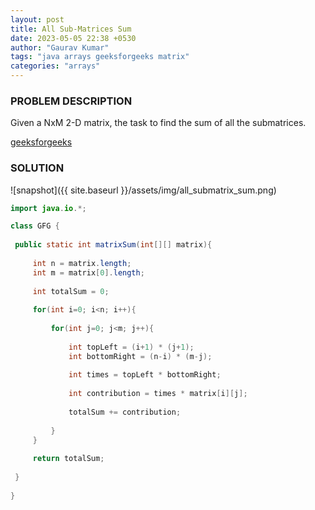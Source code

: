 ```yaml
---
layout: post
title: All Sub-Matrices Sum
date: 2023-05-05 22:38 +0530
author: "Gaurav Kumar"
tags: "java arrays geeksforgeeks matrix"
categories: "arrays"
---
```


### PROBLEM DESCRIPTION

Given a NxM 2-D matrix, the task to find the sum of all the submatrices.

[geeksforgeeks](https://www.geeksforgeeks.org/sum-of-all-submatrices-of-a-given-matrix/)

### SOLUTION

![snapshot]({{ site.baseurl }}/assets/img/all_submatrix_sum.png)

```java
import java.io.*;

class GFG {
 
 public static int matrixSum(int[][] matrix){
     
     int n = matrix.length;
     int m = matrix[0].length;
    
     int totalSum = 0;
     
     for(int i=0; i<n; i++){
         
         for(int j=0; j<m; j++){
             
             int topLeft = (i+1) * (j+1);
             int bottomRight = (n-i) * (m-j);
             
             int times = topLeft * bottomRight;
             
             int contribution = times * matrix[i][j];
             
             totalSum += contribution;
             
         }
     }
     
     return totalSum;
     
 }
 
}
```
